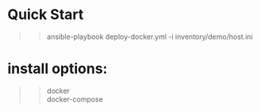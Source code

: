 Quick Start  
===
>>ansible-playbook deploy-docker.yml -i inventory/demo/host.ini  
# install options:
>>docker  
>>docker-compose  
